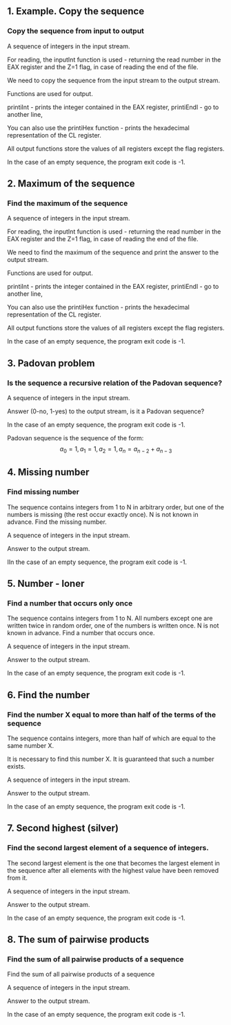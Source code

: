 ## 1. Example. Copy the sequence
### Copy the sequence from input to output
A sequence of integers in the input stream.

For reading, the inputInt function is used - returning the read number in the EAX register and the Z=1 flag, in case of reading the end of the file.

We need to copy the sequence from the input stream to the output stream.

Functions are used for output.

printiInt - prints the integer contained in the EAX register,
printiEndl - go to another line,

You can also use the printiHex function - prints the hexadecimal representation of the CL register.

All output functions store the values of all registers except the flag registers.

In the case of an empty sequence, the program exit code is -1.


## 2. Maximum of the sequence
### Find the maximum of the sequence

A sequence of integers in the input stream.

For reading, the inputInt function is used - returning the read number in the EAX register and the Z=1 flag, in case of reading the end of the file.

We need to find the maximum of the sequence and print the answer to the output stream.

Functions are used for output.

printiInt - prints the integer contained in the EAX register,
printiEndl - go to another line,

You can also use the printiHex function - prints the hexadecimal representation of the CL register.

All output functions store the values of all registers except the flag registers.

In the case of an empty sequence, the program exit code is -1.

## 3. Padovan problem
### Is the sequence a recursive relation of the Padovan sequence?
A sequence of integers in the input stream.

Answer (0-no, 1-yes) to the output stream, is it a Padovan sequence?

In the case of an empty sequence, the program exit code is -1.

Padovan sequence is the sequence of the form:
$$a_0=1, a_1=1, a_2=1, a_n=a_{n-2}+a_{n-3}$$ 

## 4. Missing number

### Find missing number

The sequence contains integers from 1 to N in arbitrary order, but one of the numbers is missing (the rest occur exactly once). N is not known in advance. Find the missing number.

A sequence of integers in the input stream.

Answer to the output stream.

IIn the case of an empty sequence, the program exit code is -1.

## 5. Number - loner
### Find a number that occurs only once

The sequence contains integers from 1 to N. All numbers except one are written twice in random order, one of the numbers is written once. N is not known in advance. Find a number that occurs once.

A sequence of integers in the input stream.

Answer to the output stream.

In the case of an empty sequence, the program exit code is -1.

## 6. Find the number

### Find the number X equal to more than half of the terms of the sequence

The sequence contains integers, more than half of which are equal to the same number X.

It is necessary to find this number X. It is guaranteed that such a number exists.

A sequence of integers in the input stream.

Answer to the output stream.

In the case of an empty sequence, the program exit code is -1.

## 7. Second highest (silver)

### Find the second largest element of a sequence of integers.
The second largest element is the one that becomes the largest element in the sequence after all elements with the highest value have been removed from it.

A sequence of integers in the input stream.

Answer to the output stream.

In the case of an empty sequence, the program exit code is -1.

## 8. The sum of pairwise products

### Find the sum of all pairwise products of a sequence
Find the sum of all pairwise products of a sequence

A sequence of integers in the input stream.

Answer to the output stream.

In the case of an empty sequence, the program exit code is -1.